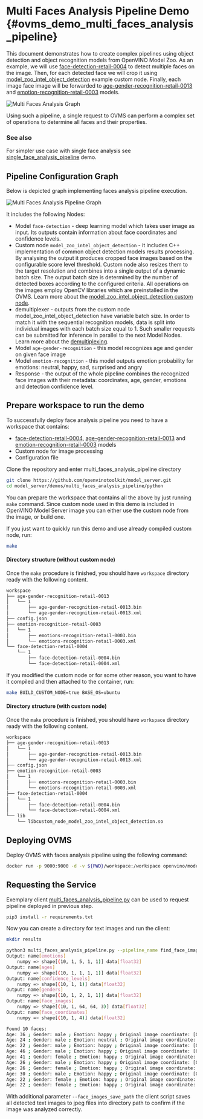 # Multi Faces Analysis Pipeline Demo {#ovms_demo_multi_faces_analysis_pipeline}


This document demonstrates how to create complex pipelines using object detection and object recognition models from OpenVINO Model Zoo. As an example, we will use [face-detection-retail-0004](https://github.com/openvinotoolkit/open_model_zoo/blob/2022.1.0/models/intel/face-detection-retail-0004/README.md) to detect multiple faces on the image. Then, for each detected face we will crop it using [model_zoo_intel_object_detection](https://github.com/openvinotoolkit/model_server/tree/releases/2024/2/src/custom_nodes/model_zoo_intel_object_detection) example custom node. Finally, each image face image will be forwarded to [age-gender-recognition-retail-0013](https://github.com/openvinotoolkit/open_model_zoo/blob/2022.1.0/models/intel/age-gender-recognition-retail-0013/README.md) and [emotion-recognition-retail-0003](https://github.com/openvinotoolkit/open_model_zoo/blob/2022.1.0/models/intel/emotions-recognition-retail-0003/README.md) models.

![Multi Faces Analysis Graph](multi_faces_analysis.png)

Using such a pipeline, a single request to OVMS can perform a complex set of operations to determine all faces and their properties.

### See also

For simpler use case with single face analysis see [single_face_analysis_pipeline](../../single_face_analysis_pipeline/python/README.md) demo.

## Pipeline Configuration Graph

Below is depicted graph implementing faces analysis pipeline execution.

![Multi Faces Analysis Pipeline Graph](multi_faces_analysis_graph.svg)

It includes the following Nodes:
- Model `face-detection` - deep learning model which takes user image as input. Its outputs contain information about face coordinates and confidence levels.
- Custom node `model_zoo_intel_object_detection` - it includes C++ implementation of common object detection models results processing. By analysing the output it produces cropped face images based on the configurable score level threshold. Custom node also resizes them to the target resolution and combines into a single output of a dynamic batch size. The output batch size is determined by the number of detected
boxes according to the configured criteria. All operations on the images employ OpenCV libraries which are preinstalled in the OVMS. Learn more about the [model_zoo_intel_object_detection custom node](https://github.com/openvinotoolkit/model_server/tree/releases/2024/2/src/custom_nodes/model_zoo_intel_object_detection).
- demultiplexer - outputs from the custom node model_zoo_intel_object_detection have variable batch size. In order to match it with the sequential recognition models, data is split into individual images with each batch size equal to 1.
Such smaller requests can be submitted for inference in parallel to the next Model Nodes. Learn more about the [demultiplexing](../../../docs/demultiplexing.md).
- Model `age-gender-recognition` - this model recognizes age and gender on given face image
- Model `emotion-recognition` - this model outputs emotion probability for emotions: neutral, happy, sad, surprised and angry
- Response - the output of the whole pipeline combines the recognized face images with their metadata: coordinates, age, gender, emotions and detection confidence level.

## Prepare workspace to run the demo

To successfully deploy face analysis pipeline you need to have a workspace that contains:
- [face-detection-retail-0004](https://github.com/openvinotoolkit/open_model_zoo/blob/2022.1.0/models/intel/face-detection-retail-0004/README.md),
[age-gender-recognition-retail-0013](https://github.com/openvinotoolkit/open_model_zoo/blob/2022.1.0/models/intel/age-gender-recognition-retail-0013/README.md) and
[emotion-recognition-retail-0003](https://github.com/openvinotoolkit/open_model_zoo/blob/2022.1.0/models/intel/emotions-recognition-retail-0003/README.md) models
- Custom node for image processing
- Configuration file

Clone the repository and enter multi_faces_analysis_pipeline directory
```bash
git clone https://github.com/openvinotoolkit/model_server.git
cd model_server/demos/multi_faces_analysis_pipeline/python
```

You can prepare the workspace that contains all the above by just running `make` command.
Since custom node used in this demo is included in OpenVINO Model Server image you can either use the custom node from the image, or build one.

If you just want to quickly run this demo and use already compiled custom node, run:

```bash
make
```

#### Directory structure (without custom node)

Once the `make` procedure is finished, you should have `workspace` directory ready with the following content.

```bash
workspace
├── age-gender-recognition-retail-0013
│   └── 1
│       ├── age-gender-recognition-retail-0013.bin
│       └── age-gender-recognition-retail-0013.xml
├── config.json
├── emotion-recognition-retail-0003
│   └── 1
│       ├── emotions-recognition-retail-0003.bin
│       └── emotions-recognition-retail-0003.xml
└── face-detection-retail-0004
    └── 1
        ├── face-detection-retail-0004.bin
        └── face-detection-retail-0004.xml

```

If you modified the custom node or for some other reason, you want to have it compiled and then attached to the container, run:

```bash
make BUILD_CUSTOM_NODE=true BASE_OS=ubuntu
```

#### Directory structure (with custom node)

Once the `make` procedure is finished, you should have `workspace` directory ready with the following content.
```bash
workspace
├── age-gender-recognition-retail-0013
│   └── 1
│       ├── age-gender-recognition-retail-0013.bin
│       └── age-gender-recognition-retail-0013.xml
├── config.json
├── emotion-recognition-retail-0003
│   └── 1
│       ├── emotions-recognition-retail-0003.bin
│       └── emotions-recognition-retail-0003.xml
├── face-detection-retail-0004
│   └── 1
│       ├── face-detection-retail-0004.bin
│       └── face-detection-retail-0004.xml
└── lib
    └── libcustom_node_model_zoo_intel_object_detection.so
```

## Deploying OVMS

Deploy OVMS with faces analysis pipeline using the following command:

```bash
docker run -p 9000:9000 -d -v ${PWD}/workspace:/workspace openvino/model_server --config_path /workspace/config.json --port 9000
```

## Requesting the Service

Exemplary client [multi_faces_analysis_pipeline.py](https://github.com/openvinotoolkit/model_server/blob/releases/2024/2/demos/multi_faces_analysis_pipeline/python/multi_faces_analysis_pipeline.py) can be used to request pipeline deployed in previous step.

```bash
pip3 install -r requirements.txt
```

Now you can create a directory for text images and run the client:
```bash
mkdir results
```
```bash
python3 multi_faces_analysis_pipeline.py --pipeline_name find_face_images --grpc_port 9000 --image_input_path ../../common/static/images/people/people1.jpeg --face_images_output_name face_images --face_images_save_path ./results --image_width 600 --image_height 400 --input_image_layout NHWC
Output: name[emotions]
    numpy => shape[(10, 1, 5, 1, 1)] data[float32]
Output: name[ages]
    numpy => shape[(10, 1, 1, 1, 1)] data[float32]
Output: name[confidence_levels]
    numpy => shape[(10, 1, 1)] data[float32]
Output: name[genders]
    numpy => shape[(10, 1, 2, 1, 1)] data[float32]
Output: name[face_images]
    numpy => shape[(10, 1, 64, 64, 3)] data[float32]
Output: name[face_coordinates]
    numpy => shape[(10, 1, 4)] data[float32]

Found 10 faces:
Age: 36 ; Gender: male ; Emotion: happy ; Original image coordinate: [0.5524015  0.30247137 0.5912314  0.39167264]
Age: 24 ; Gender: male ; Emotion: neutral ; Original image coordinate: [0.33651015 0.6238419  0.38452235 0.7109271 ]
Age: 22 ; Gender: male ; Emotion: happy ; Original image coordinate: [0.2273316  0.34603435 0.26951137 0.44243896]
Age: 46 ; Gender: male ; Emotion: happy ; Original image coordinate: [0.44218776 0.29372302 0.48234263 0.37782392]
Age: 41 ; Gender: female ; Emotion: happy ; Original image coordinate: [0.51707435 0.5602793  0.56729674 0.65029866]
Age: 26 ; Gender: male ; Emotion: happy ; Original image coordinate: [0.798531   0.35693872 0.8411773  0.42878723]
Age: 26 ; Gender: female ; Emotion: happy ; Original image coordinate: [0.6506455  0.5917437  0.69963944 0.6924231 ]
Age: 30 ; Gender: male ; Emotion: happy ; Original image coordinate: [0.67255247 0.3240037  0.72031224 0.4141158 ]
Age: 22 ; Gender: female ; Emotion: happy ; Original image coordinate: [0.13879135 0.36219013 0.18784639 0.4526276 ]
Age: 22 ; Gender: female ; Emotion: happy ; Original image coordinate: [0.33016038 0.37727404 0.36954236 0.44583446]
```

With additional parameter `--face_images_save_path` the client script saves all detected text images to jpeg files into directory path to confirm
if the image was analyzed correctly.
